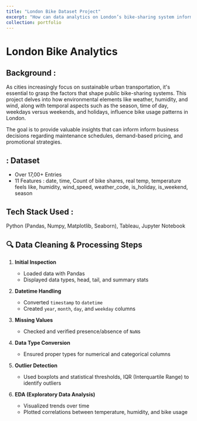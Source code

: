 ```yaml
---
title: "London Bike Dataset Project"
excerpt: "How can data analytics on London’s bike-sharing system inform business decisions regarding maintenance schedules, demand-based pricing, and promotional strategies ?<br/><img src='/images/500x300.png'>"
collection: portfolio
---
```


# London Bike Analytics

## Background :
As cities increasingly focus on sustainable urban transportation, it's essential to grasp the factors that shape public bike-sharing systems. This project delves into how environmental elements like weather, humidity, and wind, along with temporal aspects such as the season, time of day, weekdays versus weekends, and holidays, influence bike usage patterns in London.

The goal is to provide valuable insights that can inform inform business decisions regarding maintenance schedules, demand-based pricing, and promotional strategies.

## : Dataset
- Over 17,00+ Entries
- 11 Features : date, time, Count of bike shares, real temp, temperature feels like, humidity, wind_speed, weather_code, is_holiday, is_weekend, season

## Tech Stack Used :
Python (Pandas, Numpy, Matplotlib, Seaborn), Tableau, Jupyter Notebook


## 🔍 Data Cleaning & Processing Steps

1. **Initial Inspection**
   - Loaded data with Pandas
   - Displayed data types, head, tail, and summary stats

2. **Datetime Handling**
   - Converted `timestamp` to `datetime`
   - Created `year`, `month`, `day`, and `weekday` columns

3. **Missing Values**
   - Checked and verified presence/absence of `NaN`s

4. **Data Type Conversion**
   - Ensured proper types for numerical and categorical columns

5. **Outlier Detection**
   - Used boxplots and statistical thresholds, IQR (Interquartile Range) to identify outliers

6. **EDA (Exploratory Data Analysis)**
   - Visualized trends over time
   - Plotted correlations between temperature, humidity, and bike usage

   